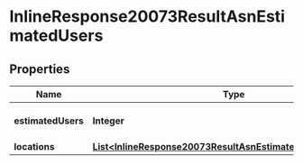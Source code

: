 # InlineResponse20073ResultAsnEstimatedUsers

## Properties
Name | Type | Description | Notes
------------ | ------------- | ------------- | -------------
**estimatedUsers** | **Integer** | Total estimated users |  [optional]
**locations** | [**List&lt;InlineResponse20073ResultAsnEstimatedUsersLocations&gt;**](InlineResponse20073ResultAsnEstimatedUsersLocations.md) |  | 
